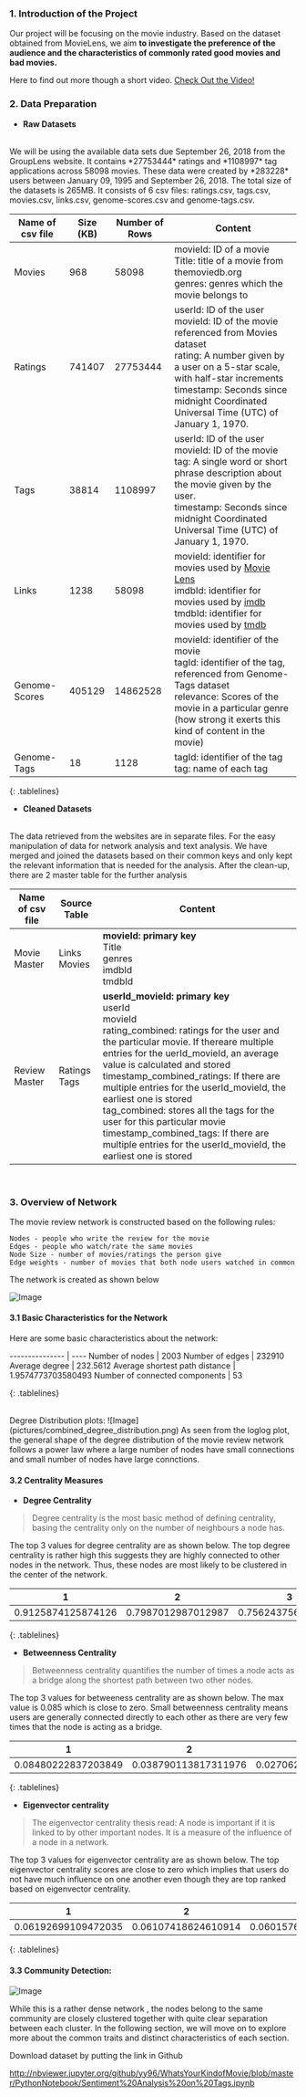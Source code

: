 ### 1. Introduction of the Project
Our project will be focusing on the movie industry. Based on the dataset obtained from MovieLens, we aim **to investigate the preference of the audience and the characteristics of commonly rated good movies and bad movies.**

Here to find out more though a short video. [Check Out the Video!](https://www.youtube.com/watch?v=XTxMXeBN4kg&t=5s)

### 2. Data Preparation 
- **Raw Datasets**
<br>
We will be using the available data sets due September 26, 2018 from the GroupLens website. It contains *27753444* ratings and *1108997* tag applications across 58098 movies. These data were created by *283228* users between January 09, 1995 and September 26, 2018. The total size of the datasets is 265MB. It consists of 6 csv files: ratings.csv, tags.csv, movies.csv, links.csv, genome-scores.csv and genome-tags.csv.

<style>
.tablelines table, .tablelines td, .tablelines th {
        border: 1px solid black;
        }
</style>

Name of csv file | Size (KB) | Number of Rows | Content
---------------- | --------- | -------------- | -------
Movies | 968 | 58098 | movieId: ID of a movie <br> Title: title of a movie from themoviedb.org <br> genres: genres which the movie belongs to
Ratings | 741407 | 27753444 | userId: ID of the user <br> movieId: ID of the movie referenced from Movies dataset <br> rating: A number given by a user on a 5-star scale, with half-star increments <br> timestamp: Seconds since midnight Coordinated Universal Time (UTC) of January 1, 1970.
Tags | 38814 | 1108997 | userId: ID of the user <br>  movieId: ID of the movie <br> tag: A single word or short phrase description about the movie given by the user. <br> timestamp: Seconds since midnight Coordinated Universal Time (UTC) of January 1, 1970.
Links | 1238 | 58098 | movieId: identifier for movies used by [Movie Lens](https://movielens.org) <br> imdbId: identifier for movies used by [imdb](http://www.imdb.com) <br> tmdbId: identifier for movies used by [tmdb](https://www.themoviedb.org)
Genome-Scores | 405129 | 14862528 | movieId: identifier of the movie <br> tagId: identifier of the tag, referenced from Genome-Tags dataset <br> relevance: Scores of the movie in a particular genre (how strong it exerts this kind of content in the movie)
Genome-Tags | 18 | 1128 | tagId: identifier of the tag <br> tag: name of each tag

{: .tablelines}

- **Cleaned Datasets**
<br>
The data retrieved from the websites are in separate files. For the easy manipulation of data for network analysis and text analysis. We have merged and joined the datasets based on their common keys and only kept the relevant information that is needed for the analysis. After the clean-up, there are 2 master table for the further analysis

Name of csv file | Source Table | Content
---------------- | ------------ | -------
Movie Master | Links <br> Movies | **movieId: primary key** <br> Title <br> genres <br> imdbId <br> tmdbId
Review Master | Ratings <br> Tags | **userId_movieId: primary key** <br> userId <br> movieId <br> rating_combined: ratings for the user and the particular movie. If thereare multiple entries for the uerId_movieId, an average value is calculated and stored <br> timestamp_combined_ratings: If there are multiple entries for the userId_movieId, the earliest one is stored <br> tag_combined: stores all the tags for the user for this particular movie <br> timestamp_combined_tags: If there are multiple entries for the userId_movieId, the earliest one is stored

<br>

### 3. Overview of Network
The movie review network is constructed based on the following rules:
```
Nodes - people who write the review for the movie 
Edges - people who watch/rate the same movies
Node Size - number of movies/ratings the person give
Edge weights - number of movies that both node users watched in common
```
The network is created as shown below

![Image](pictures/overall_network.png)

#### 3.1 Basic Characteristics for the Network
Here are some basic characteristics about the network:

<style>
.tablelines table, .tablelines td, .tablelines th {
        border: 1px solid black;
        }
</style>
--------------- | ----
Number of nodes | 2003
Number of edges | 232910
Average degree | 232.5612
Average shortest path distance | 1.9574773703580493
Number of connected components | 53

{: .tablelines}

<br>
Degree Distribution plots:
![Image](pictures/combined_degree_distribution.png)
As seen from the loglog plot, the general shape of the degree distribution of the movie review network follows a power law where a large number of nodes have small connections and small number of nodes have large connctions.

#### 3.2 Centrality Measures


- **Degree Centrality**
> Degree centrality is the most basic method of defining centrality, basing the centrality 
> only on the number of neighbours a node has.

The top 3 values for degree centrality are as shown below. The top degree centrality is rather high this suggests they are highly connected to other nodes in the network. Thus, these nodes are most likely to be clustered in the center of the network.
<style>
.tablelines table, .tablelines td, .tablelines th {
        border: 1px solid black;
        }
</style>
1 | 2 | 3
------------------ | ------------------ | ----------------- 
0.9125874125874126 | 0.7987012987012987 | 0.7562437562437563
{: .tablelines}
<br>
- **Betweenness Centrality**
> Betweenness centrality quantifies the number of times a node acts as a bridge along the 
> shortest path between two other nodes.

The top 3 values for betweeness centrality are as shown below. The max value is 0.085 which is close to zero. Small betweenness centrality means users are generally connected directly to each other as there are very few times that the node is acting as a bridge.
<style>
.tablelines table, .tablelines td, .tablelines th {
        border: 1px solid black;
        }
</style>
1 | 2 | 3
------------------- | -------------------- | -------------------- 
0.08480222837203849 | 0.038790113817311976 | 0.027062225532841173 
{: .tablelines}
<br>
- **Eigenvector centrality**
> The eigenvector centrality thesis read: A node is important if it is linked to by other 
> important nodes. It is a measure of the influence of a node in a network.

The top 3 values for eigenvector centrality are as shown below. The top eigenvector centrality scores are close to zero which implies that users do not have much influence on one another even though they are top ranked based on eigenvector centrality.
<style>
.tablelines table, .tablelines td, .tablelines th {
        border: 1px solid black;
        }
</style>
1 | 2 | 3
------------------- | -------------------- | --------------------  
0.06192699109472035 | 0.06107418624610914 | 0.06015765571794681 
{: .tablelines}
<br>
#### 3.3 Community Detection:
![Image](pictures/community_detection.png)

While this is a rather dense network , the nodes belong to the same community are closely clustered together with quite clear separation between each cluster. In the following section, we will move on to explore more about the common traits and distinct characteristics of each section.

Download dataset by putting the link in Github

http://nbviewer.jupyter.org/github/yy96/WhatsYourKindofMovie/blob/master/PythonNotebook/Sentiment%20Analysis%20on%20Tags.ipynb
